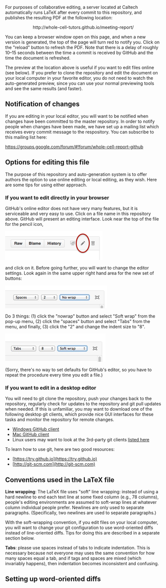 For purposes of collaborative editing, a server located at Caltech automatically runs LaTeX after every commit to this repository, and publishes the resulting PDF at the following location:

<p align="center">
  http://whole-cell-tutors.github.io/meeting-report/
</p>

You can keep a browser window open on this page, and when a new version is generated, the top of the page will turn red to notify you.  Click on the "reload" button to refresh the PDF.  Note that there is a delay of roughly 10&ndash;15 seconds between the time a commit is received by GitHub and the time the document is refreshed.

The preview at the location above is useful if you want to edit files online (see below).  If you prefer to clone the repository and edit the document on your local computer in your favorite editor, you do not need to watch the auto-generated preview, since you can use your normal previewing tools and see the same results (and faster).


## Notification of changes

If you are editing in your local editor, you will want to be notified when changes have been committed to the master repository.  In order to notify people when changes have been made, we have set up a mailing list which receives every commit message to the respository.  You can subscribe to this mailing list here:

  https://groups.google.com/forum/#!forum/whole-cell-report-github


## Options for editing this file

The purpose of this repository and auto-generation system is to offer authors the option to use online editing or local editing, as they wish.  Here are some tips for using either approach.


### If you want to edit directly in your browser

GitHub's online editor does not have very many features, but it is serviceable and very easy to use.  Click on a file name in this repository above.  GitHub will present an editing interface.  Look near the top of the file for the pencil icon,

![github-edit-buttons](https://github.com/mhucka/vireo/raw/master/.readme/github-edit-buttons.png)

and click on it.  Before going further, you will want to change the editor settings.  Look again in the same upper right hand area for the new set of buttons:

![github-edit-buttons](https://github.com/mhucka/vireo/raw/master/.readme/github-nowrap.png)

Do 3 things: (1) click the "nowrap" button and select "Soft wrap" from the pop-up menu, (2) click the "spaces" button and select "Tabs" from the menu, and finally, (3) click the "2" and change the indent size to "8".

![github-edit-buttons](https://github.com/mhucka/vireo/raw/master/.readme/github-soft-wrap.png)

(Sorry, there's no way to set defaults for GitHub's editor, so you have to repeat the procedure every time you edit a file.)


### If you want to edit in a desktop editor

You will need to git clone the repository, push your changes back to the repository, regularly check for updates to the repository and git pull updates when needed.  If this is unfamiliar, you may want to download one of the following desktop git clients, which provide nice GUI interfaces for these tasks and monitor the repository for remote changes.

* [Windows GitHub client](https://windows.github.com)
* [Mac GitHub  client](https://mac.github.com)
* Linux users may want to look at the 3rd-party git clients [listed here](http://git-scm.com/download/gui/linux)

To learn how to use git, here are two good resources: 

* [https://try.github.io](https://try.github.io)
* [http://git-scm.com](http://git-scm.com)




## Conventions used in the LaTeX file

**Line wrapping**: The LaTeX file uses "soft" line wrapping: instead of using a hard newline to end each text line at some fixed column (e.g., 78 columns), people's editing environments are assumed to soft-wrap lines at whatever column individual people prefer.  Newlines are only used to separate paragraphs.  (Specifically, two newlines are used to separate paragraphs.)

With the soft-wrapping convention, if you edit files on your local computer, you will want to change your git configuration to use word-oriented diffs instead of line-oriented diffs.  Tips for doing this are described in a separate section below.

**Tabs**: please use spaces instead of tabs to indicate indentation.  This is necessary because not everyone may uses the same convention for how many spaces equal a tab, and if tags and spaces are mixed (which invariably happens), then indentation becomes inconsistent and confusing.


## Setting up word-oriented diffs
